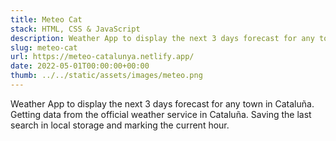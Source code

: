 ```yaml
---
title: Meteo Cat
stack: HTML, CSS & JavaScript
description: Weather App to display the next 3 days forecast for any town in Cataluña. Getting data from the official weather service in Cataluña. Saving the last search in local storage and marking the current hour.
slug: meteo-cat
url: https://meteo-catalunya.netlify.app/
date: 2022-05-01T00:00:00+00:00
thumb: ../../static/assets/images/meteo.png
---
```


Weather App to display the next 3 days forecast for any town in Cataluña. Getting data from the official weather service in Cataluña. Saving the last search in local storage and marking the current hour.
